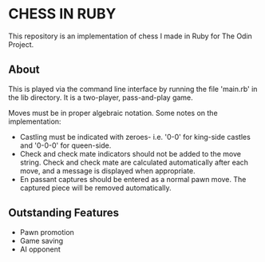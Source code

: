 # CHESS IN RUBY
This repository is an implementation of chess I made in Ruby for The Odin Project.


## About
This is played via the command line interface by running the file 'main.rb' in the lib directory. It is a two-player, pass-and-play game.

Moves must be in proper algebraic notation. Some notes on the implementation:
- Castling must be indicated with zeroes- i.e. '0-0' for king-side castles and '0-0-0' for queen-side.
- Check and check mate indicators should not be added to the move string. Check and check mate are calculated automatically after each move, and a message is displayed when appropriate.
- En passant captures should be entered as a normal pawn move. The captured piece will be removed automatically.

## Outstanding Features
- Pawn promotion
- Game saving
- AI opponent
